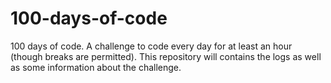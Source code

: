 # 100-days-of-code
100 days of code. A challenge to code every day for at least an hour (though breaks are permitted). This repository will contains the logs as well as some information about the challenge.
